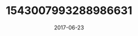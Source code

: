 ---
title: "1543007993288986631"
cover: "2017-06-23 05.48.28 1543007993288986631_46248401"
photo: "2017-06-23 05.48.28 1543007993288986631_46248401"
date: "2017-06-23"
type: "photo"
---